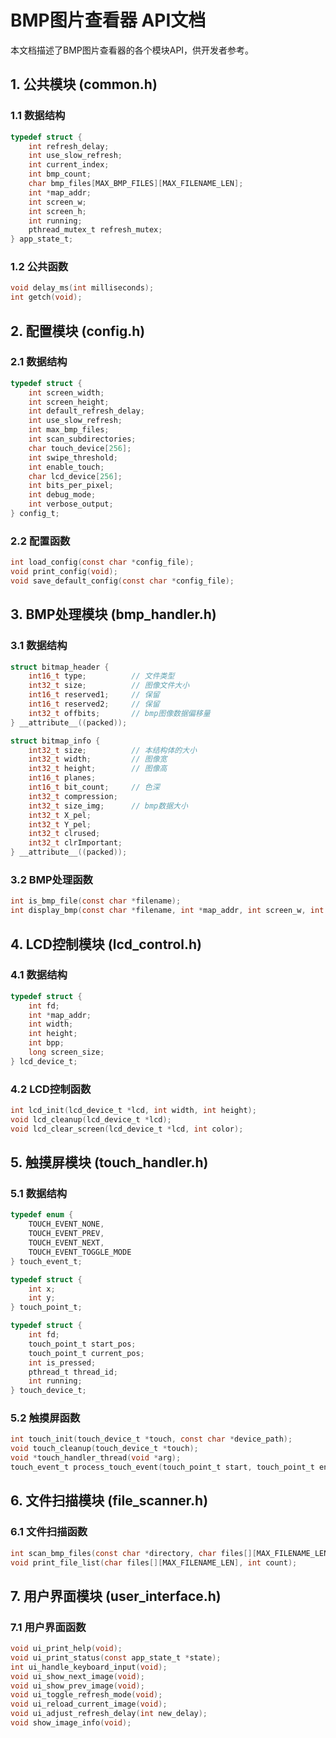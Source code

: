 # BMP图片查看器 API文档

本文档描述了BMP图片查看器的各个模块API，供开发者参考。

## 1. 公共模块 (common.h)

### 1.1 数据结构

```c
typedef struct {
    int refresh_delay;
    int use_slow_refresh;
    int current_index;
    int bmp_count;
    char bmp_files[MAX_BMP_FILES][MAX_FILENAME_LEN];
    int *map_addr;
    int screen_w;
    int screen_h;
    int running;
    pthread_mutex_t refresh_mutex;
} app_state_t;
```

### 1.2 公共函数

```c
void delay_ms(int milliseconds);
int getch(void);
```

## 2. 配置模块 (config.h)

### 2.1 数据结构

```c
typedef struct {
    int screen_width;
    int screen_height;
    int default_refresh_delay;
    int use_slow_refresh;
    int max_bmp_files;
    int scan_subdirectories;
    char touch_device[256];
    int swipe_threshold;
    int enable_touch;
    char lcd_device[256];
    int bits_per_pixel;
    int debug_mode;
    int verbose_output;
} config_t;
```

### 2.2 配置函数

```c
int load_config(const char *config_file);
void print_config(void);
void save_default_config(const char *config_file);
```

## 3. BMP处理模块 (bmp_handler.h)

### 3.1 数据结构

```c
struct bitmap_header {
    int16_t type;          // 文件类型
    int32_t size;          // 图像文件大小
    int16_t reserved1;     // 保留
    int16_t reserved2;     // 保留
    int32_t offbits;       // bmp图像数据偏移量
} __attribute__((packed));

struct bitmap_info {
    int32_t size;          // 本结构体的大小
    int32_t width;         // 图像宽
    int32_t height;        // 图像高
    int16_t planes;
    int16_t bit_count;     // 色深
    int32_t compression;
    int32_t size_img;      // bmp数据大小
    int32_t X_pel;
    int32_t Y_pel;
    int32_t clrused;
    int32_t clrImportant;
} __attribute__((packed));
```

### 3.2 BMP处理函数

```c
int is_bmp_file(const char *filename);
int display_bmp(const char *filename, int *map_addr, int screen_w, int screen_h, int use_slow_refresh, int refresh_delay);
```

## 4. LCD控制模块 (lcd_control.h)

### 4.1 数据结构

```c
typedef struct {
    int fd;
    int *map_addr;
    int width;
    int height;
    int bpp;
    long screen_size;
} lcd_device_t;
```

### 4.2 LCD控制函数

```c
int lcd_init(lcd_device_t *lcd, int width, int height);
void lcd_cleanup(lcd_device_t *lcd);
void lcd_clear_screen(lcd_device_t *lcd, int color);
```

## 5. 触摸屏模块 (touch_handler.h)

### 5.1 数据结构

```c
typedef enum {
    TOUCH_EVENT_NONE,
    TOUCH_EVENT_PREV,
    TOUCH_EVENT_NEXT,
    TOUCH_EVENT_TOGGLE_MODE
} touch_event_t;

typedef struct {
    int x;
    int y;
} touch_point_t;

typedef struct {
    int fd;
    touch_point_t start_pos;
    touch_point_t current_pos;
    int is_pressed;
    pthread_t thread_id;
    int running;
} touch_device_t;
```

### 5.2 触摸屏函数

```c
int touch_init(touch_device_t *touch, const char *device_path);
void touch_cleanup(touch_device_t *touch);
void *touch_handler_thread(void *arg);
touch_event_t process_touch_event(touch_point_t start, touch_point_t end);
```

## 6. 文件扫描模块 (file_scanner.h)

### 6.1 文件扫描函数

```c
int scan_bmp_files(const char *directory, char files[][MAX_FILENAME_LEN], int max_files);
void print_file_list(char files[][MAX_FILENAME_LEN], int count);
```

## 7. 用户界面模块 (user_interface.h)

### 7.1 用户界面函数

```c
void ui_print_help(void);
void ui_print_status(const app_state_t *state);
int ui_handle_keyboard_input(void);
void ui_show_next_image(void);
void ui_show_prev_image(void);
void ui_toggle_refresh_mode(void);
void ui_reload_current_image(void);
void ui_adjust_refresh_delay(int new_delay);
void show_image_info(void);
```
